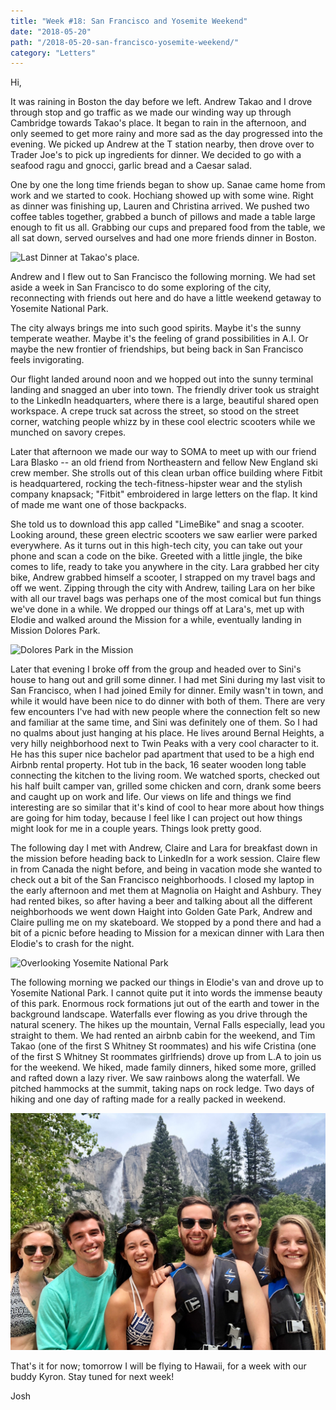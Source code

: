 ```yaml
---
title: "Week #18: San Francisco and Yosemite Weekend"
date: "2018-05-20"
path: "/2018-05-20-san-francisco-yosemite-weekend/"
category: "Letters"
---
```


Hi,

It was raining in Boston the day before we left. Andrew Takao and I drove through stop and go traffic as we made our winding way up through Cambridge towards Takao's place. It began to rain in the afternoon, and only seemed to get more rainy and more sad as the day progressed into the evening. We picked up Andrew at the T station nearby, then drove over to Trader Joe's to pick up ingredients for dinner. We decided to go with a seafood ragu and gnocci, garlic bread and a Caesar salad. 

One by one the long time friends began to show up. Sanae came home from work and we started to cook. Hochiang showed up with some wine.  Right as dinner was finishing up, Lauren and Christina arrived. We pushed two coffee tables together, grabbed a bunch of pillows and made a table large enough to fit us all. Grabbing our cups and prepared food from the table, we all sat down, served ourselves and had one more friends dinner in Boston.

![Last Dinner at Takao's place.](last-dinner.gif)

Andrew and I flew out to San Francisco the following morning. We had set aside a week in San Francisco to do some exploring of the city, reconnecting with friends out here and do have a little weekend getaway to Yosemite National Park.

The city always brings me into such good spirits. Maybe it's the sunny temperate weather. Maybe it's the feeling of grand possibilities in A.I. Or maybe the new frontier of friendships, but being back in San Francisco feels invigorating. 

Our flight landed around noon and we hopped out into the sunny terminal landing and snagged an uber into town. The friendly driver took us straight to the LinkedIn headquarters, where there is a large, beautiful shared open workspace. A crepe truck sat across the street, so stood on the street corner, watching people whizz by in these cool electric scooters while we munched on savory crepes.

Later that afternoon we made our way to SOMA to meet up with our friend Lara Blasko -- an old friend from Northeastern and fellow New England ski crew member. She strolls out of this clean urban office building where Fitbit is headquartered, rocking the tech-fitness-hipster wear and the stylish company knapsack; "Fitbit" embroidered in large letters on the flap. It kind of made me want one of those backpacks.

She told us to download this app called "LimeBike" and snag a scooter. Looking around, these green electric scooters we saw earlier were parked everywhere. As it turns out in this high-tech city, you can take out your phone and scan a code on the bike. Greeted with a little jingle, the bike comes to life, ready to take you anywhere in the city. Lara grabbed her city bike, Andrew grabbed himself a scooter, I strapped on my travel bags and off we went. Zipping through the city with Andrew, tailing Lara on her bike with all our travel bags was perhaps one of the most comical but fun things we've done in a while. We dropped our things off at Lara's, met up with Elodie and walked around the Mission for a while, eventually landing in Mission Dolores Park.

![Dolores Park in the Mission](dolores.jpg)

Later that evening I broke off from the group and headed over to Sini's house to hang out and grill some dinner. I had met Sini during my last visit to San Francisco, when I had joined Emily for dinner. Emily wasn't in town, and while it would have been nice to do dinner with both of them. There are very few encounters I've had with new people where the connection felt so new and familiar at the same time, and Sini was definitely one of them. So I had no qualms about just hanging at his place.  He lives around Bernal Heights, a very hilly neighborhood next to Twin Peaks with a very cool character to it. He has this super nice bachelor pad apartment that used to be a high end Airbnb rental property. Hot tub in the back, 16 seater wooden long table connecting the kitchen to the living room. We watched sports, checked out his half built camper van, grilled some chicken and corn, drank some beers and caught up on work and life. Our views on life and things we find interesting are so similar that it's kind of cool to hear more about how things are going for him today, because I feel like I can project out how things might look for me in a couple years. Things look pretty good.

The following day I met with Andrew, Claire and Lara for breakfast down in the mission before heading back to LinkedIn for a work session. Claire flew in from Canada the night before, and being in vacation mode she wanted to check out a bit of the San Francisco neighborhoods. I closed my laptop in the early afternoon and met them at Magnolia on Haight and Ashbury. They had rented bikes, so after having a beer and talking about all the different neighborhoods we went down Haight into Golden Gate Park, Andrew and Claire pulling me on my skateboard. We stopped by a pond there and had a bit of a picnic before heading to Mission for a mexican dinner with Lara then Elodie's to crash for the night. 

![Overlooking Yosemite National Park](Yosemite.gif)

The following morning we packed our things in Elodie's van and drove up to Yosemite National Park. I cannot quite put it into words the immense beauty of this park. Enormous rock formations jut out of the earth and tower in the background landscape. Waterfalls ever flowing as you drive through the natural scenery. The hikes up the mountain, Vernal Falls especially, lead you straight to them. We had rented an airbnb cabin for the weekend, and Tim Takao (one of the first S Whitney St roommates) and his wife Cristina (one of the first S Whitney St roommates girlfriends) drove up from L.A to join us for the weekend. We hiked, made family dinners, hiked some more, grilled and rafted down a lazy river. We saw rainbows along the waterfall. We pitched hammocks at the summit, taking naps on rock ledge. Two days of hiking and one day of rafting made for a really packed in weekend.

![Group photo while rafting](rafting.jpg)

That's it for now; tomorrow I will be flying to Hawaii, for a week with our buddy Kyron. Stay tuned for next week!

Josh

